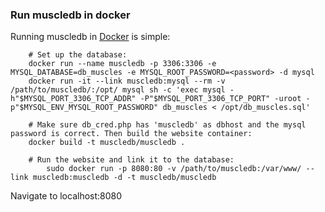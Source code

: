 ### Run muscledb in docker 

Running muscledb in [Docker](https://www.docker.com/) is simple: 
		
		# Set up the database:
		docker run --name muscledb -p 3306:3306 -e MYSQL_DATABASE=db_muscles -e MYSQL_ROOT_PASSWORD=<password> -d mysql
 		docker run -it --link muscledb:mysql --rm -v /path/to/muscledb/:/opt/ mysql sh -c 'exec mysql -h"$MYSQL_PORT_3306_TCP_ADDR" -P"$MYSQL_PORT_3306_TCP_PORT" -uroot -p"$MYSQL_ENV_MYSQL_ROOT_PASSWORD" db_muscles < /opt/db_muscles.sql'
		
		# Make sure db_cred.php has 'muscledb' as dbhost and the mysql password is correct. Then build the website container: 
		docker build -t muscledb/muscledb .
		
		# Run the website and link it to the database: 
	        sudo docker run -p 8080:80 -v /path/to/muscledb:/var/www/ --link muscledb:muscledb -d -t muscledb/muscledb	
Navigate to localhost:8080
